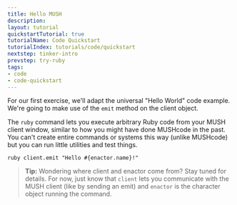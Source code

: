 ```yaml
---
title: Hello MUSH
description:
layout: tutorial
quickstartTutorial: true
tutorialName: Code Quickstart
tutorialIndex: tutorials/code/quickstart
nextstep: tinker-intro
prevstep: try-ruby
tags: 
- code
- code-quickstart
---
```


For our first exercise, we'll adapt the universal "Hello World" code example.  We're going to make use of the `emit` method on the client object. 

The `ruby` command lets you execute arbitrary Ruby code from your MUSH client window, similar to how you might have done MUSHcode in the past.  You can't create entire commands or systems this way (unlike MUSHcode) but you can run little utilities and test things.

    ruby client.emit "Hello #{enactor.name}!"

> <i class="fa fa-info-circle"></i> **Tip:** Wondering where client and enactor come from?  Stay tuned for details.  For now, just know that `client` lets you communicate with the MUSH client (like by sending an emit) and `enactor` is the character object running the command.